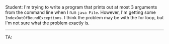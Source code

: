 Student: I'm trying to write a program that prints out at most 3 arguments from the command line when I run `java File`. However, I'm getting some `IndexOutOfBoundExceptions`. I think the problem may be with the for loop, but I'm not sure what the problem exactly is.

---

TA: 
